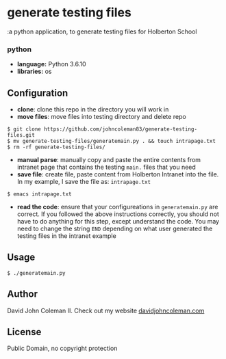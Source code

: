# generate testing files

:a python application, to generate testing files for Holberton School

### python

  * __language:__ Python 3.6.10
  * __libraries:__ os

## Configuration

* __clone__: clone this repo in the directory you will work in
* __move files__: move files into testing directory and delete repo

```
$ git clone https://github.com/johncoleman83/generate-testing-files.git
$ mv generate-testing-files/generatemain.py . && touch intrapage.txt
$ rm -rf generate-testing-files/
```

* __manual parse__: manually copy and paste the entire contents from intranet
  page that contains the testing `main.` files that you need
* __save file__: create file, paste content from Holberton Intranet into the
  file. In my example, I save the file as: `intrapage.txt`

```
$ emacs intrapage.txt
```

* __read the code__: ensure that your configureations in `generatemain.py` are
  correct.  If you followed the above instructions correctly, you should not
  have to do anything for this step, except understand the code.  You may need
  to change the string `END` depending on what user generated the testing files
  in the intranet example

## Usage

```
$ ./generatemain.py
```

## Author

David John Coleman II.	Check out my website [davidjohncoleman.com](http://www.davidjohncoleman.com/)

## License

Public Domain, no copyright protection
